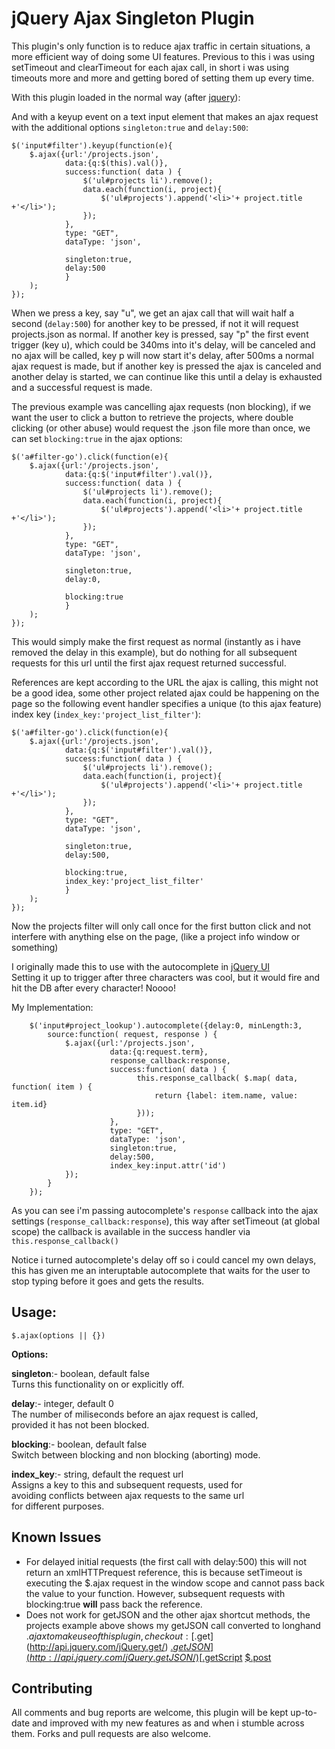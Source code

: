 jQuery Ajax Singleton Plugin
============================

This plugin's only function is to reduce ajax traffic in certain situations, a more efficient way of doing some UI features.
Previous to this i was using setTimeout and clearTimeout for each ajax call, in short i was using timeouts more and more and getting bored of setting them up every time.

With this plugin loaded in the normal way (after [jquery](http://github.com/jquery/jquery)):
	<script src="/javascripts/jquery-ajax_singleton.js" type="text/javascript"></script>

And with a keyup event on a text input element that makes an ajax request with the additional options `singleton:true` and `delay:500`:

	$('input#filter').keyup(function(e){
		$.ajax({url:'/projects.json',
				data:{q:$(this).val()},
				success:function( data ) {
					$('ul#projects li').remove();
					data.each(function(i, project){
						$('ul#projects').append('<li>'+ project.title +'</li>');
					});
				},
				type: "GET",
				dataType: 'json',
	
				singleton:true,
				delay:500
				}
		);
	});

When we press a key, say "u", we get an ajax call that will wait half a second (`delay:500`) for another key to be pressed, if not it will request projects.json as normal. If another key is pressed, say "p" the first event trigger (key u), which could be 340ms into it's delay, will be canceled and no ajax will be called, key p will now start it's delay, after 500ms a normal ajax request is made, but if another key is pressed the ajax is canceled and another delay is started, we can continue like this until a delay is exhausted and a successful request is made.

The previous example was cancelling ajax requests (non blocking), if we want the user to click a button to retrieve the projects, where double clicking (or other abuse) would request the .json file more than once, we can set `blocking:true` in the ajax options:

	$('a#filter-go').click(function(e){
		$.ajax({url:'/projects.json',
				data:{q:$('input#filter').val()},
				success:function( data ) {
					$('ul#projects li').remove();
					data.each(function(i, project){
						$('ul#projects').append('<li>'+ project.title +'</li>');
					});
				},
				type: "GET",
				dataType: 'json',
	
				singleton:true,
				delay:0,
				
				blocking:true
				}
		);
	});

This would simply make the first request as normal (instantly as i have removed the delay in this example), but do nothing for all subsequent requests for this url until the first ajax request returned successful.

References are kept according to the URL the ajax is calling, this might not be a good idea, some other project related ajax could be happening on the page so the following event handler specifies a unique (to this ajax feature) index key (`index_key:'project_list_filter'`):

	$('a#filter-go').click(function(e){
		$.ajax({url:'/projects.json',
				data:{q:$('input#filter').val()},
				success:function( data ) {
					$('ul#projects li').remove();
					data.each(function(i, project){
						$('ul#projects').append('<li>'+ project.title +'</li>');
					});
				},
				type: "GET",
				dataType: 'json',
	
				singleton:true,
				delay:500,
				
				blocking:true,
				index_key:'project_list_filter'
				}
		);
	});

Now the projects filter will only call once for the first button click and not interfere with anything else on the page, (like a project info window or something)


I originally made this to use with the autocomplete in [jQuery UI](http://github.com/jquery/jquery-ui)  
Setting it up to trigger after three characters was cool, but it would fire and hit the DB after every character! Noooo!

My Implementation:

		$('input#project_lookup').autocomplete({delay:0, minLength:3,
			source:function( request, response ) {
				$.ajax({url:'/projects.json',
						  data:{q:request.term},
						  response_callback:response,
						  success:function( data ) {
								this.response_callback( $.map( data, function( item ) {
									return {label: item.name, value: item.id}
								}));
						  },
						  type: "GET",
						  dataType: 'json',
						  singleton:true,
						  delay:500,
						  index_key:input.attr('id')
				});
			}
		});
	
As you can see i'm passing autocomplete's `response` callback into the ajax settings (`response_callback:response`), this way after setTimeout (at global scope) the callback is available in the success handler via `this.response_callback()`

Notice i turned autocomplete's delay off so i could cancel my own delays, this has given me an interuptable autocomplete that waits for the user to stop typing before it goes and gets the results.


Usage:
------

	$.ajax(options || {})

**Options:**

**singleton**:- boolean, default false  
 Turns this functionality on or explicitly off.

**delay**:- integer, default 0  
 The number of miliseconds before an ajax request is called,  
 provided it has not been blocked.

**blocking**:- boolean, default false  
 Switch between blocking and non blocking (aborting) mode.

**index_key**:- string, default the request url  
 Assigns a key to this and subsequent requests, used for  
 avoiding conflicts between ajax requests to the same url  
 for different purposes.  

Known Issues
------------
* For delayed initial requests (the first call with delay:500) this will not return an xmlHTTPrequest reference, this is because setTimeout is executing the $.ajax request in the window scope and cannot pass back the value to your function. However, subsequent requests with blocking:true **will** pass back the reference.
* Does not work for getJSON and the other ajax shortcut methods, the projects example above shows my getJSON call converted to longhand $.ajax to make use of this plugin, check out: [$.get](http://api.jquery.com/jQuery.get/) [$.getJSON](http://api.jquery.com/jQuery.getJSON/) [$.getScript](http://api.jquery.com/jQuery.getScript/) [$.post](http://api.jquery.com/jQuery.post/)

Contributing
------------
All comments and bug reports are welcome, this plugin will be kept up-to-date and improved with my new features as and when i stumble across them. Forks and pull requests are also welcome.
